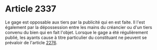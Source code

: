 # Article 2337

Le gage est opposable aux tiers par la publicité qui en est faite. Il l'est également par la dépossession entre les mains du créancier ou d'un tiers convenu du bien qui en fait l'objet. Lorsque le gage a été régulièrement publié, les ayants cause à titre particulier du constituant ne peuvent se prévaloir de l'article <a href='/code-civil/livre-iii-des-differentes-manieres-dont-on-acquiert-la-propriete/titre-xxi-de-la-possession-et-de-la-prescription-acquisitive/chapitre-ii-de-la-prescription-acquisitive/section-3-de-la-prescription-acquisitive-en-matiere-mobiliere/2276.md'>2276</a>.